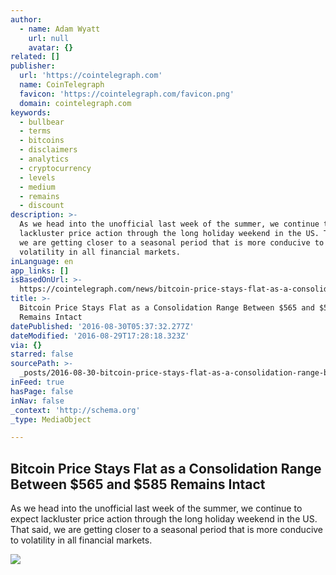 ```yaml
---
author:
  - name: Adam Wyatt
    url: null
    avatar: {}
related: []
publisher:
  url: 'https://cointelegraph.com'
  name: CoinTelegraph
  favicon: 'https://cointelegraph.com/favicon.png'
  domain: cointelegraph.com
keywords:
  - bullbear
  - terms
  - bitcoins
  - disclaimers
  - analytics
  - cryptocurrency
  - levels
  - medium
  - remains
  - discount
description: >-
  As we head into the unofficial last week of the summer, we continue to expect
  lackluster price action through the long holiday weekend in the US. That said,
  we are getting closer to a seasonal period that is more conducive to
  volatility in all financial markets.
inLanguage: en
app_links: []
isBasedOnUrl: >-
  https://cointelegraph.com/news/bitcoin-price-stays-flat-as-a-consolidation-range-between-565-and-585-remains-intact
title: >-
  Bitcoin Price Stays Flat as a Consolidation Range Between $565 and $585
  Remains Intact
datePublished: '2016-08-30T05:37:32.277Z'
dateModified: '2016-08-29T17:28:18.323Z'
via: {}
starred: false
sourcePath: >-
  _posts/2016-08-30-bitcoin-price-stays-flat-as-a-consolidation-range-between-dollar5.md
inFeed: true
hasPage: false
inNav: false
_context: 'http://schema.org'
_type: MediaObject

---
```

<article style=""><h1>Bitcoin Price Stays Flat as a Consolidation Range Between $565 and $585 Remains Intact</h1><p>As we head into the unofficial last week of the summer, we continue to expect lackluster price action through the long holiday weekend in the US. That said, we are getting closer to a seasonal period that is more conducive to volatility in all financial markets.</p><img src="https://lh3.googleusercontent.com/R9qcozcuT51AhMaSlKZHV1HmszvDhlyWEdE99EKvrPG_xMhwyo3n4yQDoDzkUijbC9BmpukQgigCZgV4o8K1g5XgPjmLzxdEUOexuXRBUjGnFI8sNzh6V3QiO7rMMQ_xuq2RdM2L" /></article>